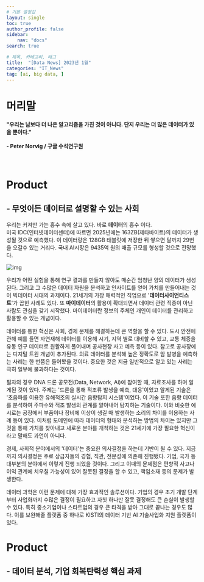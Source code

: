 ```yaml
---
# 기본 설정값
layout: single
toc: true
author_profile: false
sidebar:
    nav: "docs"
search: true

# 제목, 카테고리, 태그
title:  "[Data News] 2023년 1월"
categories: "IT_News"
tag: [ai, big data, ]
---
```


# 머리말
<div class="notice--success">
<h4>"우리는 남보다 더 나은 알고리즘을 가진 것이 아니다. 단지 우리는 더 많은 데이터가 있을 뿐이다."<br/><br/>- Peter Norvig / 구글 수석연구원</h4></div>
<br/>

# Product
## - 무엇이든 데이터로 설명할 수 있는 사회

우리는 커져만 가는 홍수 속에 살고 있다. 바로 **데이터**의 홍수 이다.<BR/>
미국 IDC(인터넷데이터센터)에 따르면 2025년에는 163ZB(제타바이트)의 데이터가 생성될 것으로 예측했다. 이 데이터량은 128GB 태블릿에 저장한 뒤 쌓으면 달까지 29번을 오갈수 있는 거리다.
국내 AI시장은 9435억 원의 매출 규모를 형성할 것으로 전망했다.
<BR/>

![img](http://cdn.itdaily.kr/news/photo/201704/82830_90039_4422.png)


우리가 어떤 실험을 통해 연구 결과를 만들지 않아도 매순간 엄청난 양의 데이터가 생성된다. 그리고 그 수많은 데이터 자원을 분석하고 인사이트를 얻어 가치를 만들어내는 것이 빅데이터 시대의 과제이다. 21세기의 가장 매력적인 직업으로 '**데이터사이언티스트**'가 꼽힌 사례도 있다. 또 **마이데이터**의 활용이 확대되면서 데이터 관련 직종이 아닌 사람도 관심을 갖기 시작했다. 마이데이터란 정보의 주체인 개인이 데이터를 관리하고 활용할 수 있는 개념이다.
<BR/>

데이터를 통한 혁신은 사회, 경제 문제를 해결하는데 큰 역할을 할 수 있다.
도시 안전에 관해 예를 들면 자연재해 데이터를 이용해 시기, 지역 별로 대비할 수 있고, 교통 체증을 유동 인구 데이터로 원활하게 풀어내며 공사현장 사고 예측 등이 있다. 참고로 공사장에는 디지털 트윈 개념이 추가된다. 
의료 데이터를 분석해 높은 정확도로 암 발병을 예측하는 사례는 한 번쯤은 들어봤을 것이다.
중요한 것은 지금 일반적으로 알고 있는 사례는 극히 일부에 불과하다는 것이다.


필자의 경우 DNA 드론 공모전(Data, Network, Ai)에 참여할 때, 자료조사를 하며 알게된 것이 있다. 주제는 '드론을 통해 적조류 발생을 예측, 대응'이었고 알게된 기술은 '초음파를 이용한 유해적조의 실시간 음향탐지 시스템'이었다.
이 기술 또한 음향 데이터를 분석하여 주파수와 적조 발생의 관계를 알아내어 탐지하는 기술이다.
이와 비슷한 예시로는 공장에서 부품이나 장비에 이상이 생길 때 발생하는 소리의 차이를 이용하는 사례 등이 있다.
이처럼 도메인에 따라 데이터의 형태와 분석하는 방법의 차이는 있지만 그것을 통해 가치를 찾아내고 새로운 분야를 개척하는 것은 21세기에 가장 필요한 혁신이라고 말해도 과언이 아니다.


경제, 사회적 분야에서의 '데이터'는 중요한 의사결정을 하는데 기반이 될 수 있다. 
지금까지 의사결정은 주로 상급자들의 경험, 직관, 전문성에 의존해 진행됐다. 
기업, 국가 등 대부분의 분야에서 이렇게 진행 되었을 것이다. 
그리고 이때의 문제점은 편향적 사고나 이익 관계에 치우칠 가능성이 있어 잘못된 결정을 할 수 있고, 책임소재 등의 문제가 발생한다.

데이터 과학은 이런 문제에 대해 가장 효과적인 솔루션이다. 
기업의 경우 초기 개발 단계부터 사업화까지 수많은 결정이 필요하고 자칫 하나만 잘못 결정해도 큰 손실이 발생할 수 있다.
특히 중소기업이나 스타트업의 경우 큰 타격을 받아 그대로 끝나는 경우도 많다.
이를 보완해줄 플랫폼 중 하나로 KISTI의 데이터 기반 AI 기술사업화 지원 플랫폼이 있다.










# Product
## - 데이터 분석, 기업 회복탄력성 핵심 과제
